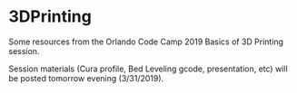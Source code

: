 # 3DPrinting
Some resources from the Orlando Code Camp 2019 Basics of 3D Printing session.

Session materials (Cura profile, Bed Leveling gcode, presentation, etc) will be posted tomorrow evening (3/31/2019).
